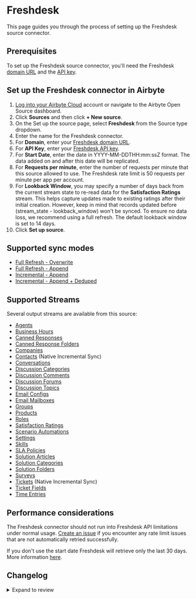 # Freshdesk

This page guides you through the process of setting up the Freshdesk source connector.

## Prerequisites

To set up the Freshdesk source connector, you'll need the Freshdesk [domain URL](https://support.freshdesk.com/en/support/solutions/articles/50000004704-customizing-your-helpdesk-url) and the [API key](https://support.freshdesk.com/support/solutions/articles/215517).

## Set up the Freshdesk connector in Airbyte

1. [Log into your Airbyte Cloud](https://cloud.airbyte.com/workspaces) account or navigate to the Airbyte Open Source dashboard.
2. Click **Sources** and then click **+ New source**.
3. On the Set up the source page, select **Freshdesk** from the Source type dropdown.
4. Enter the name for the Freshdesk connector.
5. For **Domain**, enter your [Freshdesk domain URL](https://support.freshdesk.com/en/support/solutions/articles/50000004704-customizing-your-helpdesk-url).
6. For **API Key**, enter your [Freshdesk API key](https://support.freshdesk.com/support/solutions/articles/215517).
7. For **Start Date**, enter the date in YYYY-MM-DDTHH:mm:ssZ format. The data added on and after this date will be replicated.
8. For **Requests per minute**, enter the number of requests per minute that this source allowed to use. The Freshdesk rate limit is 50 requests per minute per app per account.
9. For **Lookback Window**, you may specify a number of days back from the current stream state to re-read data for the **Satisfaction Ratings** stream. This helps capture updates made to existing ratings after their initial creation. However, keep in mind that records updated before (stream_state - lookback_window) won't be synced. To ensure no data loss, we recommend using a full refresh. The default lookback window is set to 14 days.
10. Click **Set up source**.

## Supported sync modes

- [Full Refresh - Overwrite](https://docs.airbyte.com/understanding-airbyte/connections/full-refresh-overwrite/)
- [Full Refresh - Append](https://docs.airbyte.com/understanding-airbyte/connections/full-refresh-append)
- [Incremental - Append](https://docs.airbyte.com/understanding-airbyte/connections/incremental-append)
- [Incremental - Append + Deduped](https://docs.airbyte.com/understanding-airbyte/connections/incremental-append-deduped)

## Supported Streams

Several output streams are available from this source:

- [Agents](https://developers.freshdesk.com/api/#agents)
- [Business Hours](https://developers.freshdesk.com/api/#business-hours)
- [Canned Responses](https://developers.freshdesk.com/api/#canned-responses)
- [Canned Response Folders](https://developers.freshdesk.com/api/#list_all_canned_response_folders)
- [Companies](https://developers.freshdesk.com/api/#companies)
- [Contacts](https://developers.freshdesk.com/api/#contacts) \(Native Incremental Sync\)
- [Conversations](https://developers.freshdesk.com/api/#conversations)
- [Discussion Categories](https://developers.freshdesk.com/api/#category_attributes)
- [Discussion Comments](https://developers.freshdesk.com/api/#comment_attributes)
- [Discussion Forums](https://developers.freshdesk.com/api/#forum_attributes)
- [Discussion Topics](https://developers.freshdesk.com/api/#topic_attributes)
- [Email Configs](https://developers.freshdesk.com/api/#email-configs)
- [Email Mailboxes](https://developers.freshdesk.com/api/#email-mailboxes)
- [Groups](https://developers.freshdesk.com/api/#groups)
- [Products](https://developers.freshdesk.com/api/#products)
- [Roles](https://developers.freshdesk.com/api/#roles)
- [Satisfaction Ratings](https://developers.freshdesk.com/api/#satisfaction-ratings)
- [Scenario Automations](https://developers.freshdesk.com/api/#scenario-automations)
- [Settings](https://developers.freshdesk.com/api/#settings)
- [Skills](https://developers.freshdesk.com/api/#skills)
- [SLA Policies](https://developers.freshdesk.com/api/#sla-policies)
- [Solution Articles](https://developers.freshdesk.com/api/#solution_article_attributes)
- [Solution Categories](https://developers.freshdesk.com/api/#solution_category_attributes)
- [Solution Folders](https://developers.freshdesk.com/api/#solution_folder_attributes)
- [Surveys](https://developers.freshdesk.com/api/#surveys)
- [Tickets](https://developers.freshdesk.com/api/#tickets) \(Native Incremental Sync\)
- [Ticket Fields](https://developers.freshdesk.com/api/#ticket-fields)
- [Time Entries](https://developers.freshdesk.com/api/#time-entries)

## Performance considerations

The Freshdesk connector should not run into Freshdesk API limitations under normal usage. [Create an issue](https://github.com/airbytehq/airbyte/issues) if you encounter any rate limit issues that are not automatically retried successfully.

If you don't use the start date Freshdesk will retrieve only the last 30 days. More information [here](https://developers.freshdesk.com/api/#list_all_tickets).

## Changelog

<details>
  <summary>Expand to review</summary>

| Version | Date       | Pull Request                                             | Subject                                                                               |
| :------ | :--------- | :------------------------------------------------------- | :------------------------------------------------------------------------------------ |
| 3.1.2 | 2024-10-05 | [43887](https://github.com/airbytehq/airbyte/pull/43887) | Update dependencies |
| 3.1.1 | 2024-06-06 | [39231](https://github.com/airbytehq/airbyte/pull/39231) | [autopull] Upgrade base image to v1.2.2 |
| 3.1.0 | 2024-03-12 | [35699](https://github.com/airbytehq/airbyte/pull/35699) | Migrate to low-code |
| 3.0.7 | 2024-02-12 | [35187](https://github.com/airbytehq/airbyte/pull/35187) | Manage dependencies with Poetry. |
| 3.0.6 | 2024-01-10 | [34101](https://github.com/airbytehq/airbyte/pull/34101) | Base image migration: remove Dockerfile and use the python-connector-base image |
| 3.0.5 | 2023-11-30 | [33000](https://github.com/airbytehq/airbyte/pull/33000) | Base image migration: remove Dockerfile and use the python-connector-base image |
| 3.0.4 | 2023-06-24 | [27680](https://github.com/airbytehq/airbyte/pull/27680) | Fix formatting |
| 3.0.3 | 2023-06-02 | [26978](https://github.com/airbytehq/airbyte/pull/26978) | Skip the stream if subscription level had changed during sync |
| 3.0.2 | 2023-02-06 | [21970](https://github.com/airbytehq/airbyte/pull/21970) | Enable availability strategy for all streams |
| 3.0.0 | 2023-01-31 | [22164](https://github.com/airbytehq/airbyte/pull/22164) | Rename nested `business_hours` table to `working_hours` |
| 2.0.1 | 2023-01-27 | [21888](https://github.com/airbytehq/airbyte/pull/21888) | Set `AvailabilityStrategy` for streams explicitly to `None` |
| 2.0.0 | 2022-12-20 | [20416](https://github.com/airbytehq/airbyte/pull/20416) | Fix `SlaPolicies` stream schema |
| 1.0.0 | 2022-11-16 | [19496](https://github.com/airbytehq/airbyte/pull/19496) | Fix `Contacts` stream schema |
| 0.3.8 | 2022-11-11 | [19349](https://github.com/airbytehq/airbyte/pull/19349) | Do not rely on response.json() when deciding to retry a request |
| 0.3.7 | 2022-11-03 | [18397](https://github.com/airbytehq/airbyte/pull/18397) | Fix base url for v2 API. |
| 0.3.6 | 2022-09-29 | [17410](https://github.com/airbytehq/airbyte/pull/17410) | Migrate to per-stream states. |
| 0.3.5 | 2022-09-27 | [17249](https://github.com/airbytehq/airbyte/pull/17249) | Added nullable to all stream schemas, added transformation into declared schema types |
| 0.3.4 | 2022-09-27 | [17243](https://github.com/airbytehq/airbyte/pull/17243) | Fixed the issue, when selected stream is not available due to Subscription Plan |
| 0.3.3 | 2022-08-06 | [15378](https://github.com/airbytehq/airbyte/pull/15378) | Allow backward compatibility for input configuration |
| 0.3.2 | 2022-06-23 | [14049](https://github.com/airbytehq/airbyte/pull/14049) | Update parsing of start_date |
| 0.3.1 | 2022-06-03 | [13332](https://github.com/airbytehq/airbyte/pull/13332) | Add new streams |
| 0.3.0 | 2022-05-30 | [12334](https://github.com/airbytehq/airbyte/pull/12334) | Implement with latest CDK |
| 0.2.11 | 2021-12-14 | [8682](https://github.com/airbytehq/airbyte/pull/8682) | Migrate to the CDK |
| 0.2.10 | 2021-12-06 | [8524](https://github.com/airbytehq/airbyte/pull/8524) | Update connector fields title/description |
| 0.2.9 | 2021-11-16 | [8017](https://github.com/airbytehq/airbyte/pull/8017) | Bugfix an issue that caused the connector to not sync more than 50000 contacts |
| 0.2.8 | 2021-10-28 | [7486](https://github.com/airbytehq/airbyte/pull/7486) | Include "requester" and "stats" fields in "tickets" stream |
| 0.2.7 | 2021-10-13 | [6442](https://github.com/airbytehq/airbyte/pull/6442) | Add start_date parameter to specification from which to start pulling data. |

</details>
